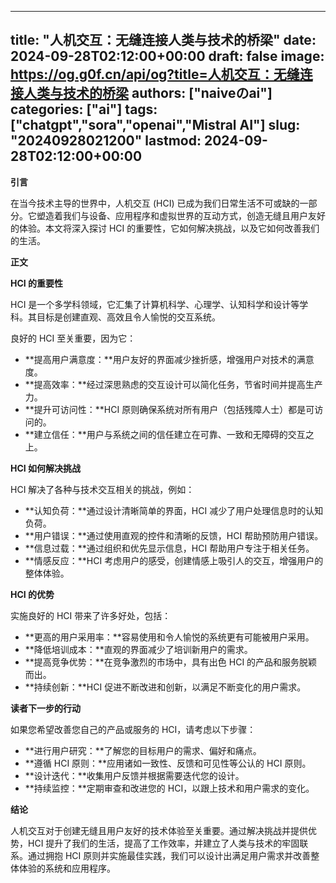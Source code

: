 
---
title: "人机交互：无缝连接人类与技术的桥梁"
date: 2024-09-28T02:12:00+00:00
draft: false
image: https://og.g0f.cn/api/og?title=人机交互：无缝连接人类与技术的桥梁
authors: ["naiveのai"]
categories: ["ai"]
tags: ["chatgpt","sora","openai","Mistral AI"]
slug: "20240928021200"
lastmod: 2024-09-28T02:12:00+00:00
---
**引言**

在当今技术主导的世界中，人机交互 (HCI) 已成为我们日常生活不可或缺的一部分。它塑造着我们与设备、应用程序和虚拟世界的互动方式，创造无缝且用户友好的体验。本文将深入探讨 HCI 的重要性，它如何解决挑战，以及它如何改善我们的生活。

**正文**

**HCI 的重要性**

HCI 是一个多学科领域，它汇集了计算机科学、心理学、认知科学和设计等学科。其目标是创建直观、高效且令人愉悦的交互系统。

良好的 HCI 至关重要，因为它：

- **提高用户满意度：**用户友好的界面减少挫折感，增强用户对技术的满意度。
- **提高效率：**经过深思熟虑的交互设计可以简化任务，节省时间并提高生产力。
- **提升可访问性：**HCI 原则确保系统对所有用户（包括残障人士）都是可访问的。
- **建立信任：**用户与系统之间的信任建立在可靠、一致和无障碍的交互之上。

**HCI 如何解决挑战**

HCI 解决了各种与技术交互相关的挑战，例如：

- **认知负荷：**通过设计清晰简单的界面，HCI 减少了用户处理信息时的认知负荷。
- **用户错误：**通过使用直观的控件和清晰的反馈，HCI 帮助预防用户错误。
- **信息过载：**通过组织和优先显示信息，HCI 帮助用户专注于相关任务。
- **情感反应：**HCI 考虑用户的感受，创建情感上吸引人的交互，增强用户的整体体验。

**HCI 的优势**

实施良好的 HCI 带来了许多好处，包括：

- **更高的用户采用率：**容易使用和令人愉悦的系统更有可能被用户采用。
- **降低培训成本：**直观的界面减少了培训新用户的需求。
- **提高竞争优势：**在竞争激烈的市场中，具有出色 HCI 的产品和服务脱颖而出。
- **持续创新：**HCI 促进不断改进和创新，以满足不断变化的用户需求。

**读者下一步的行动**

如果您希望改善您自己的产品或服务的 HCI，请考虑以下步骤：

- **进行用户研究：**了解您的目标用户的需求、偏好和痛点。
- **遵循 HCI 原则：**应用诸如一致性、反馈和可见性等公认的 HCI 原则。
- **设计迭代：**收集用户反馈并根据需要迭代您的设计。
- **持续监控：**定期审查和改进您的 HCI，以跟上技术和用户需求的变化。

**结论**

人机交互对于创建无缝且用户友好的技术体验至关重要。通过解决挑战并提供优势，HCI 提升了我们的生活，提高了工作效率，并建立了人类与技术的牢固联系。通过拥抱 HCI 原则并实施最佳实践，我们可以设计出满足用户需求并改善整体体验的系统和应用程序。